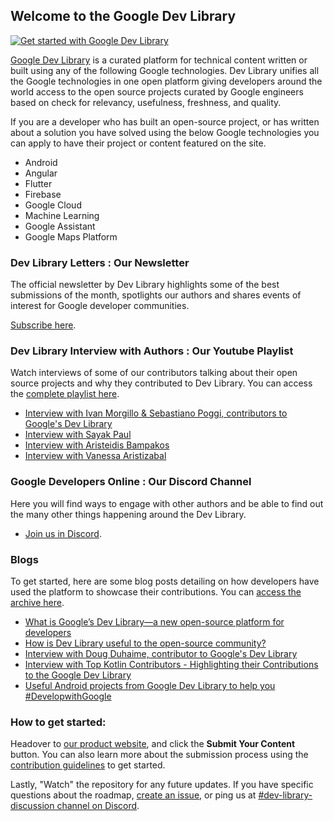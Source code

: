 ## Welcome to the Google Dev Library


[![Get started with Google Dev Library](https://img.youtube.com/vi/XrIuuJ6YFzY/0.jpg)](https://youtu.be/XrIuuJ6YFzY)

[Google Dev Library](https://devlibrary.withgoogle.com) is a curated platform for technical content written or built using any of the following Google technologies. Dev Library unifies all the Google technologies in one open platform giving developers around the world access to the open source projects curated by Google engineers based on check for relevancy, usefulness, freshness, and quality. 

If you are a developer who has built an open-source project, or has written about a solution you have solved using the below Google technologies you can apply to have their project or content featured on the site.

- Android
- Angular
- Flutter
- Firebase
- Google Cloud
- Machine Learning
- Google Assistant
- Google Maps Platform

### Dev Library Letters : Our Newsletter
The official newsletter by Dev Library highlights some of the best submissions of the month, spotlights our authors and shares events of interest for Google developer communities.

[Subscribe here](https://forms.gle/jXM3sCqnjSbkrWWz5).

### Dev Library Interview with Authors : Our Youtube Playlist
Watch interviews of some of our contributors talking about their open source projects and why they contributed to Dev Library. You can access the [complete playlist here](https://youtube.com/playlist?list=PLxNYxgaZ8RseRNZYtcMBq6SfAuQkE0Fci). 

- [Interview with Ivan Morgillo & Sebastiano Poggi, contributors to Google's Dev Library](https://youtu.be/1K1O_WzNt9Y)
- [Interview with Sayak Paul](https://youtu.be/q4RtoDG4210)
- [Interview with Aristeidis Bampakos](https://youtu.be/gMh2z98af-E)
- [Interview with Vanessa Aristizabal](https://youtu.be/Qd1A6JnEcuA)

### Google Developers Online : Our Discord Channel
Here you will find ways to engage with other authors and be able to find out the many other things happening around the Dev Library. 

- [Join us in Discord](https://discord.gg/AbwzvEqdCu).

### Blogs
To get started, here are some blog posts detailing on how developers have used the platform to showcase their contributions. You can [access the archive here](https://developers.googleblog.com/search/label/Google%20Dev%20Library). 

- [What is Google’s Dev Library––a new open-source platform for developers](https://developers.googleblog.com/2021/10/what-is-the-dev-library.html)
- [How is Dev Library useful to the open-source community?](https://developers.googleblog.com/2022/04/dev-library-open-source.html)
- [Interview with Doug Duhaime, contributor to Google's Dev Library](https://developers.googleblog.com/2022/10/interview-with-doug-duhaime-contributor-to-google-dev-library.html)
- [Interview with Top Kotlin Contributors - Highlighting their Contributions to the Google Dev Library](https://developers.googleblog.com/2023/02/interview-with-top-kotlin-contributors-google-dev-library.html)
- [Useful Android projects from Google Dev Library to help you #DevelopwithGoogle](https://developers.googleblog.com/2023/01/useful-android-projects-from-google-dev-library-to-help-you-develop-with-google.html)

### How to get started: 

Headover to [our product website](https://devlibrary.withgoogle.com/), and click the __Submit Your Content__ button. You can also learn more about the submission process using the [contribution guidelines](https://devlibrary.advocu.com/assets/docs/contributors_guidelines.pdf) to get started.


Lastly, "Watch" the repository for any future updates. If you have specific questions about the roadmap, [create an issue](https://github.com/google/devlibrary/issues), or ping us at [#dev-library-discussion channel on Discord](https://discord.gg/AbwzvEqdCu). 
